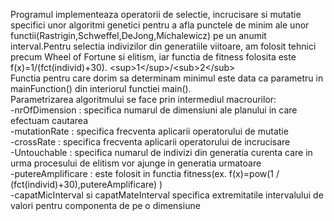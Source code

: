 Programul implementeaza operatorii de selectie, incrucisare si mutatie specifici unor algoritmi genetici pentru a afla punctele de minim ale unor functii(Rastrigin,Schweffel,DeJong,Michalewicz) pe un anumit interval.Pentru selectia indivizilor din generatiile viitoare, am folosit tehnici precum Wheel of Fortune si elitism, iar functia de fitness folosita este f(x)=1/(fct(individ)+30). &lt;sup&gt;1&lt;/sup&gt;/&lt;sub&gt;2&lt;/sub&gt;
 <br />
Functia pentru care dorim sa determinam minimul este data ca parametru in mainFunction() din interiorul functiei main().  <br />
Parametrizarea algoritmului se face prin intermediul macrourilor:  <br />
  -nrOfDimension : specifica numarul de dimensiuni ale planului in care efectuam cautarea  <br />
  -mutationRate : specifica frecventa aplicarii operatorului de mutatie  <br />
  -crossRate : specifica frecventa aplicarii operatorului de incrucisare   <br />
  -Untouchable : specifica numarul  de indivizi din generatia curenta care in urma procesului de elitism vor ajunge in generatia urmatoare  <br />
  -putereAmplificare : este folosit in functia fitness(ex. f(x)=pow(1 / (fct(individ)+30),putereAmplificare) )   <br />
  -capatMicInterval si capatMateInterval specifica extremitatile intervalului de valori pentru componenta de pe o dimensiune


